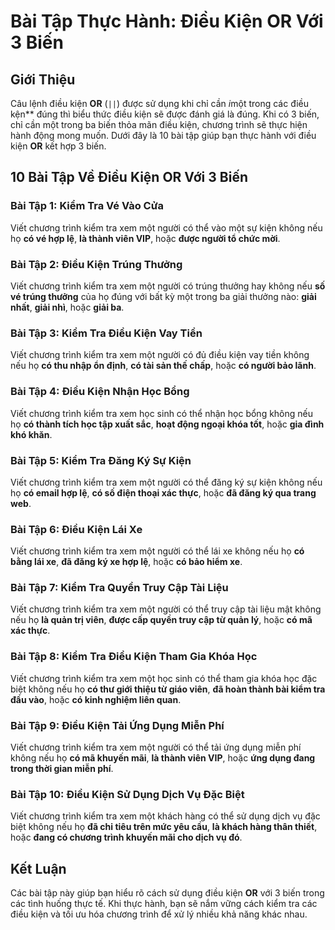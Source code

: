 # Bài Tập Thực Hành: Điều Kiện OR Với 3 Biến

## Giới Thiệu

Câu lệnh điều kiện **OR** (`||`) được sử dụng khi chỉ cần *i*một trong các điều kện** đúng thì biểu thức điều kiện sẽ được đánh giá là đúng. Khi có 3 biến, chỉ cần một trong ba biến thỏa mãn điều kiện, chương trình sẽ thực hiện hành động mong muốn. Dưới đây là 10 bài tập giúp bạn thực hành với điều kiện **OR** kết hợp 3 biến.

## 10 Bài Tập Về Điều Kiện OR Với 3 Biến

### Bài Tập 1: Kiểm Tra Vé Vào Cửa

Viết chương trình kiểm tra xem một người có thể vào một sự kiện không nếu họ **có vé hợp lệ**, **là thành viên VIP**, hoặc **được người tổ chức mời**.

### Bài Tập 2: Điều Kiện Trúng Thưởng

Viết chương trình kiểm tra xem một người có trúng thưởng hay không nếu **số vé trúng thưởng** của họ đúng với bất kỳ một trong ba giải thưởng nào: **giải nhất**, **giải nhì**, hoặc **giải ba**.

### Bài Tập 3: Kiểm Tra Điều Kiện Vay Tiền

Viết chương trình kiểm tra xem một người có đủ điều kiện vay tiền không nếu họ **có thu nhập ổn định**, **có tài sản thế chấp**, hoặc **có người bảo lãnh**.

### Bài Tập 4: Điều Kiện Nhận Học Bổng

Viết chương trình kiểm tra xem học sinh có thể nhận học bổng không nếu họ **có thành tích học tập xuất sắc**, **hoạt động ngoại khóa tốt**, hoặc **gia đình khó khăn**.

### Bài Tập 5: Kiểm Tra Đăng Ký Sự Kiện

Viết chương trình kiểm tra xem một người có thể đăng ký sự kiện không nếu họ **có email hợp lệ**, **có số điện thoại xác thực**, hoặc **đã đăng ký qua trang web**.

### Bài Tập 6: Điều Kiện Lái Xe

Viết chương trình kiểm tra xem một người có thể lái xe không nếu họ **có bằng lái xe**, **đã đăng ký xe hợp lệ**, hoặc **có bảo hiểm xe**.

### Bài Tập 7: Kiểm Tra Quyền Truy Cập Tài Liệu

Viết chương trình kiểm tra xem một người có thể truy cập tài liệu mật không nếu họ **là quản trị viên**, **được cấp quyền truy cập từ quản lý**, hoặc **có mã xác thực**.

### Bài Tập 8: Kiểm Tra Điều Kiện Tham Gia Khóa Học

Viết chương trình kiểm tra xem một học sinh có thể tham gia khóa học đặc biệt không nếu họ **có thư giới thiệu từ giáo viên**, **đã hoàn thành bài kiểm tra đầu vào**, hoặc **có kinh nghiệm liên quan**.

### Bài Tập 9: Điều Kiện Tải Ứng Dụng Miễn Phí

Viết chương trình kiểm tra xem một người có thể tải ứng dụng miễn phí không nếu họ **có mã khuyến mãi**, **là thành viên VIP**, hoặc **ứng dụng đang trong thời gian miễn phí**.

### Bài Tập 10: Điều Kiện Sử Dụng Dịch Vụ Đặc Biệt

Viết chương trình kiểm tra xem một khách hàng có thể sử dụng dịch vụ đặc biệt không nếu họ **đã chi tiêu trên mức yêu cầu**, **là khách hàng thân thiết**, hoặc **đang có chương trình khuyến mãi cho dịch vụ đó**.

## Kết Luận

Các bài tập này giúp bạn hiểu rõ cách sử dụng điều kiện **OR** với 3 biến trong các tình huống thực tế. Khi thực hành, bạn sẽ nắm vững cách kiểm tra các điều kiện và tối ưu hóa chương trình để xử lý nhiều khả năng khác nhau.
